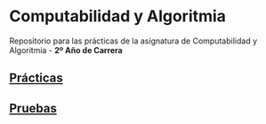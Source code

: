 # Computabilidad y Algoritmia

Repositorio para las prácticas de la asignatura de Computabilidad y Algoritmia - **2º Año de Carrera** 

## [Prácticas](https://github.com/alu0101128894/CyA/tree/main/Pr%C3%A1cticas)

## [Pruebas]()